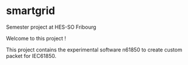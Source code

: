 smartgrid
=========

Semester project at HES-SO Fribourg


Welcome to this project !

This project contains the experimental software n61850 to create custom packet for IEC61850.
